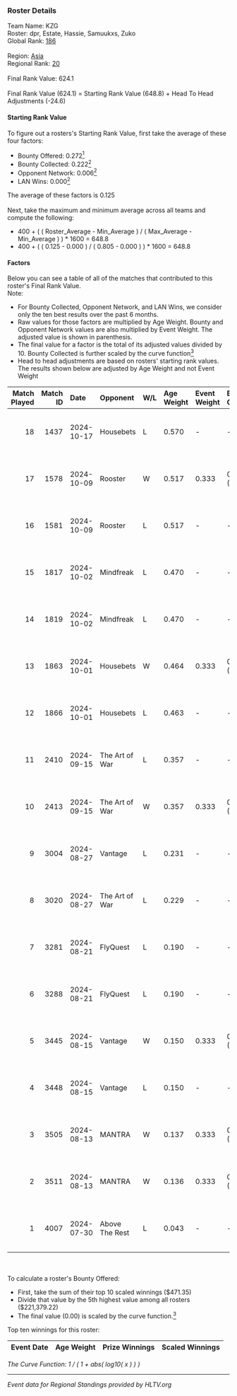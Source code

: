 ### Roster Details<br />
Team Name: KZG<br />
Roster: dpr, Estate, Hassie, Samuukxs, Zuko<br />
Global Rank: [186](../../standings_global_2025_01_20.md)<br />
<br />
Region: [Asia]( ../../standings_asia_2025_01_20.md)<br />
Regional Rank: [20]( ../../standings_asia_2025_01_20.md)<br />
<br />
Final Rank Value:  624.1<br />
<br />
Final Rank Value (624.1) = Starting Rank Value (648.8) + Head To Head Adjustments (-24.6)<br />

#### Starting Rank Value<br />
To figure out a rosters's Starting Rank Value, first take the average of these four factors:<br />
- Bounty Offered: 0.272[<sup>1</sup>](#table2)
- Bounty Collected: 0.222[<sup>2</sup>](#table1)
- Opponent Network: 0.006[<sup>2</sup>](#table1)
- LAN Wins: 0.000[<sup>2</sup>](#table1)

The average of these factors is 0.125<br />
<br />
Next, take the maximum and minimum average across all teams and compute the following:<br />
- 400 + ( ( Roster_Average - Min_Average ) / ( Max_Average - Min_Average ) ) * 1600 = 648.8
- 400 + ( ( 0.125 - 0.000 ) / ( 0.805 - 0.000 ) ) * 1600 = 648.8


#### Factors<br />
Below you can see a table of all of the matches that contributed to this roster's Final Rank Value.<br />
Note:<br />

- For Bounty Collected, Opponent Network, and LAN Wins, we consider only the ten best results over the past 6 months.
- Raw values for those factors are multiplied by Age Weight. Bounty and Opponent Network values are also multiplied by Event Weight. The adjusted value is shown in parenthesis.
- The final value for a factor is the total of its adjusted values divided by 10. Bounty Collected is further scaled by the curve function[<sup>3</sup>](#curveFunction)
- Head to head adjustments are based on rosters' starting rank values. The results shown below are adjusted by Age Weight and not Event Weight
<span id="table1"></span><br />


| Match Played | Match ID | Date       | Opponent       | W/L | Age Weight | Event Weight | Bounty Collected | Opponent Network | LAN Wins  | H2H Adj. | Roster                                     |
| -: | -: | :- | :- | :- | :- | :- | :- | :- | :- | -: | :- |
|           18 |     1437 | 2024-10-17 | Housebets      | L   | 0.570      | -            | -                | -                | -         |    -9.09 | dpr, Estate, Hassie, Samuukxs, Zuko        |
|           17 |     1578 | 2024-10-09 | Rooster        | W   | 0.517      | 0.333        | 0.013 (0.002)    | 0.127 (0.022)    | 0 (0.000) |     9.82 | dpr, Estate, Hassie, Samuukxs, Zuko        |
|           16 |     1581 | 2024-10-09 | Rooster        | L   | 0.517      | -            | -                | -                | -         |    -6.56 | dpr, Estate, Hassie, Samuukxs, Zuko        |
|           15 |     1817 | 2024-10-02 | Mindfreak      | L   | 0.470      | -            | -                | -                | -         |    -5.70 | dpr, Estate, Hassie, Samuukxs, Zuko        |
|           14 |     1819 | 2024-10-02 | Mindfreak      | L   | 0.470      | -            | -                | -                | -         |    -5.93 | dpr, Estate, Hassie, Samuukxs, Zuko        |
|           13 |     1863 | 2024-10-01 | Housebets      | W   | 0.464      | 0.333        | 0.004 (0.001)    | 0.078 (0.012)    | 0 (0.000) |     7.42 | dpr, Estate, Hassie, Samuukxs, Zuko        |
|           12 |     1866 | 2024-10-01 | Housebets      | L   | 0.463      | -            | -                | -                | -         |    -7.34 | dpr, Estate, Hassie, Samuukxs, Zuko        |
|           11 |     2410 | 2024-09-15 | The Art of War | L   | 0.357      | -            | -                | -                | -         |    -5.48 | dpr, Estate, Hassie, Mingovi, Samuukxs     |
|           10 |     2413 | 2024-09-15 | The Art of War | W   | 0.357      | 0.333        | 0.003 (0.000)    | 0.195 (0.023)    | 0 (0.000) |     5.88 | dpr, Estate, Hassie, Mingovi, Samuukxs     |
|            9 |     3004 | 2024-08-27 | Vantage        | L   | 0.231      | -            | -                | -                | -         |    -5.04 | dpr, Estate, Hassie, Mingovi, Samuukxs     |
|            8 |     3020 | 2024-08-27 | The Art of War | L   | 0.229      | -            | -                | -                | -         |    -3.51 | dpr, Estate, Hassie, Mingovi, Samuukxs     |
|            7 |     3281 | 2024-08-21 | FlyQuest       | L   | 0.190      | -            | -                | -                | -         |    -0.15 | dpr, Estate, Hassie, Mingovi, Samuukxs     |
|            6 |     3288 | 2024-08-21 | FlyQuest       | L   | 0.190      | -            | -                | -                | -         |    -0.15 | dpr, Estate, Hassie, Mingovi, Samuukxs     |
|            5 |     3445 | 2024-08-15 | Vantage        | W   | 0.150      | 0.333        | 0.000 (0.000)    | 0.051 (0.003)    | 0 (0.000) |     1.44 | dpr, Estate, Hassie, Mingovi, Samuukxs     |
|            4 |     3448 | 2024-08-15 | Vantage        | L   | 0.150      | -            | -                | -                | -         |    -3.32 | dpr, Estate, Hassie, Mingovi, Samuukxs     |
|            3 |     3505 | 2024-08-13 | MANTRA         | W   | 0.137      | 0.333        | 0.001 (0.000)    | 0.058 (0.003)    | 0 (0.000) |     2.02 | dpr, Estate, Hassie, Mingovi, Samuukxs     |
|            2 |     3511 | 2024-08-13 | MANTRA         | W   | 0.136      | 0.333        | 0.001 (0.000)    | 0.058 (0.003)    | 0 (0.000) |     2.04 | dpr, Estate, Hassie, Mingovi, Samuukxs     |
|            1 |     4007 | 2024-07-30 | Above The Rest | L   | 0.043      | -            | -                | -                | -         |    -0.99 | Estate, Hassie, JiNxZiE, Mingovi, Samuukxs |

<br />
<span id="table2"></span><br />
To calculate a roster's Bounty Offered:<br />

- First, take the sum of their top 10 scaled winnings ($471.35)
- Divide that value by the 5th highest value among all rosters ($221,379.22)
- The final value (0.00) is scaled by the curve function.[<sup>3</sup>](#curveFunction)

Top ten winnings for this roster:<br />

| Event Date | Age Weight | Prize Winnings | Scaled Winnings |
| :- | -: | :- | :- |


<span id="curveFunction"></span>_The Curve Function: 1 / ( 1 + abs( log10( x ) ) )_<br />

---
_Event data for Regional Standings provided by HLTV.org_<br />

